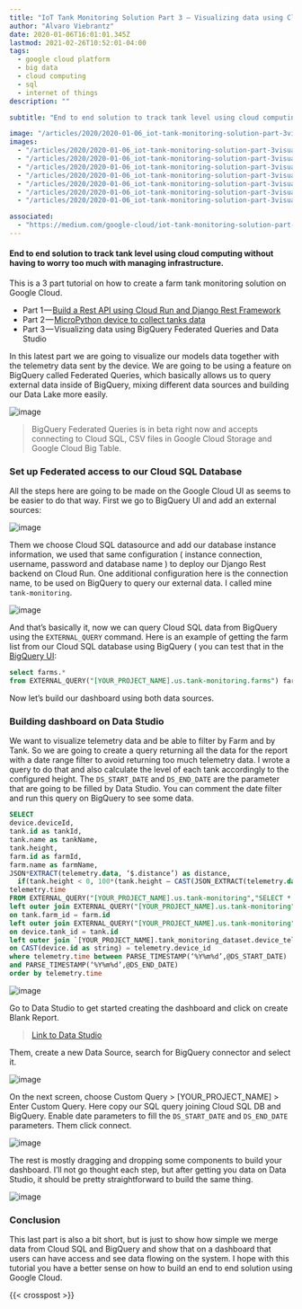 ```yaml
---
title: "IoT Tank Monitoring Solution Part 3 — Visualizing data using CloudSQL Federated Queries, BigQuery…"
author: "Alvaro Viebrantz"
date: 2020-01-06T16:01:01.345Z
lastmod: 2021-02-26T10:52:01-04:00
tags:
  - google cloud platform
  - big data
  - cloud computing
  - sql
  - internet of things
description: ""

subtitle: "End to end solution to track tank level using cloud computing without having to worry too much with managing infrastructure."

image: "/articles/2020/2020-01-06_iot-tank-monitoring-solution-part-3visualizing-data-using-cloudsql-federated-queries-bigquery/images/7.png"
images:
  - "/articles/2020/2020-01-06_iot-tank-monitoring-solution-part-3visualizing-data-using-cloudsql-federated-queries-bigquery/images/1.png"
  - "/articles/2020/2020-01-06_iot-tank-monitoring-solution-part-3visualizing-data-using-cloudsql-federated-queries-bigquery/images/2.jpeg"
  - "/articles/2020/2020-01-06_iot-tank-monitoring-solution-part-3visualizing-data-using-cloudsql-federated-queries-bigquery/images/3.jpeg"
  - "/articles/2020/2020-01-06_iot-tank-monitoring-solution-part-3visualizing-data-using-cloudsql-federated-queries-bigquery/images/4.png"
  - "/articles/2020/2020-01-06_iot-tank-monitoring-solution-part-3visualizing-data-using-cloudsql-federated-queries-bigquery/images/5.png"
  - "/articles/2020/2020-01-06_iot-tank-monitoring-solution-part-3visualizing-data-using-cloudsql-federated-queries-bigquery/images/6.png"
  - "/articles/2020/2020-01-06_iot-tank-monitoring-solution-part-3visualizing-data-using-cloudsql-federated-queries-bigquery/images/7.png"

associated:
  - "https://medium.com/google-cloud/iot-tank-monitoring-solution-part-3-visualizing-data-using-cloudsql-federated-queries-bigquery-1a92d1a565a3"
---
```


#### End to end solution to track tank level using cloud computing without having to worry too much with managing infrastructure.

This is a 3 part tutorial on how to create a farm tank monitoring solution on Google Cloud.

- Part 1 — [Build a Rest API using Cloud Run and Django Rest Framework](/articles/2020/2020-01-06_iot-tank-monitoring-solution-part-1build-a-rest-api-using-cloud-run-and-django-rest-framework)
- Part 2 — [MicroPython device to collect tanks data](/articles/2020/2020-01-06_iot-tank-monitoring-solution-part-2micropython-device-with-esp8266-to-collect-tank-level-data)
- Part 3 — Visualizing data using BigQuery Federated Queries and Data Studio

In this latest part we are going to visualize our models data together with the telemetry data sent by the device. We are going to be using a feature on BigQuery called Federated Queries, which basically allows us to query external data inside of BigQuery, mixing different data sources and building our Data Lake more easily.

![image](./images/1.png)

> BigQuery Federated Queries is in beta right now and accepts connecting to Cloud SQL, CSV files in Google Cloud Storage and Google Cloud Big Table.

### Set up Federated access to our Cloud SQL Database

All the steps here are going to be made on the Google Cloud UI as seems to be easier to do that way. First we go to BigQuery UI and add an external sources:

![image](./images/2.jpeg)

Them we choose Cloud SQL datasource and add our database instance information, we used that same configuration ( instance connection, username, password and database name ) to deploy our Django Rest backend on Cloud Run. One additional configuration here is the connection name, to be used on BigQuery to query our external data. I called mine `tank-monitoring`.

![image](./images/3.jpeg)

And that’s basically it, now we can query Cloud SQL data from BigQuery using the `EXTERNAL_QUERY` command. Here is an example of getting the farm list from our Cloud SQL database using BigQuery ( you can test that in the [BigQuery UI](https://console.cloud.google.com/bigquery):

```sql
select farms.*
from EXTERNAL_QUERY("[YOUR_PROJECT_NAME].us.tank-monitoring.farms") farms
```

Now let’s build our dashboard using both data sources.

### Building dashboard on Data Studio

We want to visualize telemetry data and be able to filter by Farm and by Tank. So we are going to create a query returning all the data for the report with a date range filter to avoid returning too much telemetry data. I wrote a query to do that and also calculate the level of each tank accordingly to the configured height. The `DS_START_DATE` and `DS_END_DATE` are the parameter that are going to be filled by Data Studio. You can comment the date filter and run this query on BigQuery to see some data.

```sql
SELECT
device.deviceId,
tank.id as tankId,
tank.name as tankName,
tank.height,
farm.id as farmId,
farm.name as farmName,
JSON*EXTRACT(telemetry.data, ‘$.distance’) as distance,
  if(tank.height < 0, 100*(tank.height — CAST(JSON_EXTRACT(telemetry.data, ‘$.distance’) as float64))/tank.height, 0) as level,
telemetry.time
FROM EXTERNAL_QUERY("[YOUR_PROJECT_NAME].us.tank-monitoring","SELECT * FROM tank*monitoring_farm;") farm
left outer join EXTERNAL_QUERY("[YOUR_PROJECT_NAME].us.tank-monitoring", "SELECT * FROM tank_monitoring_tank;") tank
on tank.farm_id = farm.id
left outer join EXTERNAL_QUERY("[YOUR_PROJECT_NAME].us.tank-monitoring", "SELECT \* FROM tank_monitoring_device;") device
on device.tank_id = tank.id
left outer join `[YOUR_PROJECT_NAME].tank_monitoring_dataset.device_telemetry` telemetry
on CAST(device.id as string) = telemetry.device_id
where telemetry.time between PARSE_TIMESTAMP(‘%Y%m%d’,@DS_START_DATE)
and PARSE_TIMESTAMP(‘%Y%m%d’,@DS_END_DATE)
order by telemetry.time
```

![image](./images/4.png)

Go to Data Studio to get started creating the dashboard and click on create Blank Report.

> [Link to Data Studio](https://datastudio.google.com)

Them, create a new Data Source, search for BigQuery connector and select it.

![image](./images/5.png)

On the next screen, choose Custom Query > [YOUR_PROJECT_NAME] > Enter Custom Query. Here copy our SQL query joining Cloud SQL DB and BigQuery. Enable date parameters to fill the `DS_START_DATE` and `DS_END_DATE` parameters. Them click connect.

![image](./images/6.png)

The rest is mostly dragging and dropping some components to build your dashboard. I’ll not go thought each step, but after getting you data on Data Studio, it should be pretty straightforward to build the same thing.

![image](./images/7.png)

### Conclusion

This last part is also a bit short, but is just to show how simple we merge data from Cloud SQL and BigQuery and show that on a dashboard that users can have access and see data flowing on the system. I hope with this tutorial you have a better sense on how to build an end to end solution using Google Cloud.

{{< crosspost >}}
